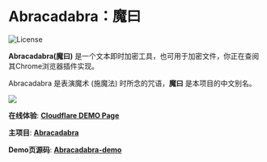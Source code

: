# Abracadabra：魔曰

![License](https://img.shields.io/github/license/SheepChef/Abracadabra?color=yellow)

**Abracadabra(魔曰)** 是一个文本即时加密工具，也可用于加密文件，你正在查阅其Chrome浏览器插件实现。

Abracadabra 是表演魔术 (施魔法) 时所念的咒语，**魔曰** 是本项目的中文别名。

<a href="https://chrome.google.com/webstore/detail/jgmlgdoefnmlealmfmhjhnoiejaifpko">
<img src="https://github.com/user-attachments/assets/9d2a3518-eb92-4c52-9191-098d1abdd399">
</a>

**在线体验**: [**Cloudflare DEMO Page**](https://abracadabra-demo.pages.dev/)

**主项目**: [**Abracadabra**](https://github.com/SheepChef/Abracadabra/)

**Demo页源码**: [**Abracadabra-demo**](https://github.com/SheepChef/Abracadabra_demo)
